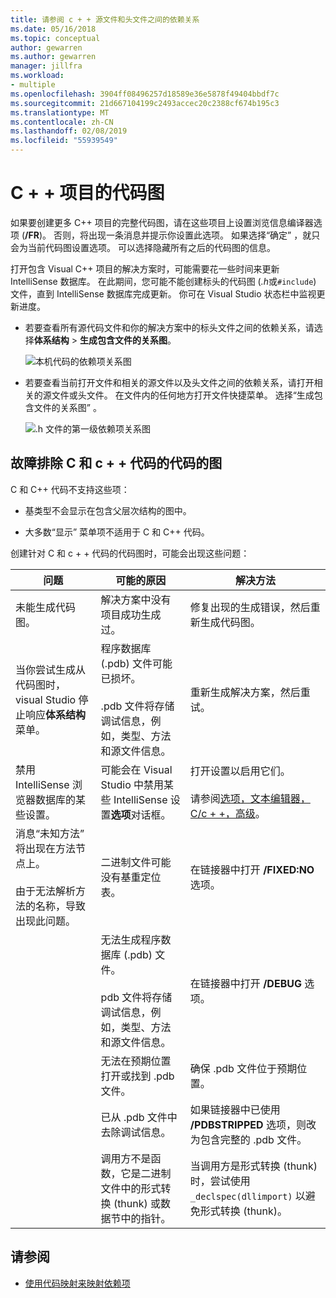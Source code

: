 ```yaml
---
title: 请参阅 c + + 源文件和头文件之间的依赖关系
ms.date: 05/16/2018
ms.topic: conceptual
author: gewarren
ms.author: gewarren
manager: jillfra
ms.workload:
- multiple
ms.openlocfilehash: 3904ff08496257d18589e36e5878f49404bbdf7c
ms.sourcegitcommit: 21d667104199c2493accec20c2388cf674b195c3
ms.translationtype: MT
ms.contentlocale: zh-CN
ms.lasthandoff: 02/08/2019
ms.locfileid: "55939549"
---
```

# <a name="code-maps-for-c-projects"></a>C + + 项目的代码图

如果要创建更多 C++ 项目的完整代码图，请在这些项目上设置浏览信息编译器选项 (**/FR**)。 否则，将出现一条消息并提示你设置此选项。 如果选择“确定” ，就只会为当前代码图设置选项。 可以选择隐藏所有之后的代码图的信息。

打开包含 Visual C++ 项目的解决方案时，可能需要花一些时间来更新 IntelliSense 数据库。 在此期间，您可能不能创建标头的代码图 (*.h*或`#include`) 文件，直到 IntelliSense 数据库完成更新。 你可在 Visual Studio 状态栏中监视更新进度。

- 若要查看所有源代码文件和你的解决方案中的标头文件之间的依赖关系，请选择**体系结构** > **生成包含文件的关系图**。

   ![本机代码的依赖项关系图](../modeling/media/dependencygraphgeneral_nativecode.png)

- 若要查看当前打开文件和相关的源文件以及头文件之间的依赖关系，请打开相关的源文件或头文件。 在文件内的任何地方打开文件快捷菜单。 选择“生成包含文件的关系图” 。

   ![.h 文件的第一级依赖项关系图](../modeling/media/dependencygraph_native_firstlevel.png)

## <a name="troubleshoot-code-maps-for-c-and-c-code"></a>故障排除 C 和 c + + 代码的代码的图

C 和 C++ 代码不支持这些项：

- 基类型不会显示在包含父层次结构的图中。

- 大多数“显示”  菜单项不适用于 C 和 C++ 代码。

创建针对 C 和 c + + 代码的代码图时，可能会出现这些问题：

|**问题**|**可能的原因**|**解决方法**|
|-|-|-|
|未能生成代码图。|解决方案中没有项目成功生成过。|修复出现的生成错误，然后重新生成代码图。|
|当你尝试生成从代码图时，visual Studio 停止响应**体系结构**菜单。|程序数据库 (.pdb) 文件可能已损坏。<br /><br /> .pdb 文件将存储调试信息，例如，类型、方法和源文件信息。|重新生成解决方案，然后重试。|
|禁用 IntelliSense 浏览器数据库的某些设置。|可能会在 Visual Studio 中禁用某些 IntelliSense 设置**选项**对话框。|打开设置以启用它们。<br /><br /> 请参阅[选项，文本编辑器，C/c + +，高级](../ide/reference/options-text-editor-c-cpp-advanced.md)。|
|消息“未知方法”  将出现在方法节点上。<br /><br /> 由于无法解析方法的名称，导致出现此问题。|二进制文件可能没有基重定位表。|在链接器中打开 **/FIXED:NO** 选项。|
||无法生成程序数据库 (.pdb) 文件。<br /><br /> pdb 文件将存储调试信息，例如，类型、方法和源文件信息。|在链接器中打开 **/DEBUG** 选项。|
||无法在预期位置打开或找到 .pdb 文件。|确保 .pdb 文件位于预期位置。|
||已从 .pdb 文件中去除调试信息。|如果链接器中已使用 **/PDBSTRIPPED** 选项，则改为包含完整的 .pdb 文件。|
||调用方不是函数，它是二进制文件中的形式转换 (thunk) 或数据节中的指针。|当调用方是形式转换 (thunk) 时，尝试使用 `_declspec(dllimport)` 以避免形式转换 (thunk)。|

## <a name="see-also"></a>请参阅

- [使用代码映射来映射依赖项](../modeling/map-dependencies-across-your-solutions.md)